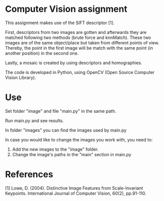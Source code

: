 # Computer Vision assignment

This assignment makes use of the SIFT descriptor [1].

First, descriptors from two images are gotten and afterwards they are matched following two methods (brute force and knnMatch). 
These two images are of the same object/place but taken from different points of view. Thereby, the point in the first image will be match with the same point (in another position) in the second one. 

Lastly, a mosaic is created by using descriptors and homographies. 

The code is developed in Python, using OpenCV (Open Source Computer Vision Library). 


# Use

Set folder "image" and file "main.py" in the same path.

Run main.py and see results. 

In folder "images" you can find the images used by main.py

In case you would like to change the images you work with, you need to:

1. Add the new images to the "image" folder.
2. Change the image's paths in the "main" section in main.py


# References
[1] Lowe, D. (2004). Distinctive Image Features from Scale-Invariant Keypoints. International Journal of Computer Vision, 60(2), pp.91-110.
